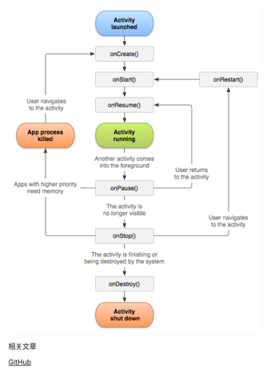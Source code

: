 ![GitHub Logo](/images/activity_lifecycle.png)

相关文章

[GitHub](http://www.jcodecraeer.com/a/anzhuokaifa/androidkaifa/2015/0520/2897.html)
